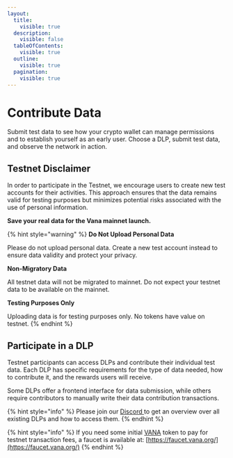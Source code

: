 ```yaml
---
layout:
  title:
    visible: true
  description:
    visible: false
  tableOfContents:
    visible: true
  outline:
    visible: true
  pagination:
    visible: true
---
```


# Contribute Data

Submit test data to see how your crypto wallet can manage permissions and to establish yourself as an early user. Choose a DLP, submit test data, and observe the network in action.&#x20;

## Testnet Disclaimer

In order to participate in the Testnet, we encourage users to create new test accounts for their activities. This approach ensures that the data remains valid for testing purposes but minimizes potential risks associated with the use of personal information.&#x20;

**Save your real data for the Vana mainnet launch.**

{% hint style="warning" %}
**Do Not Upload Personal Data**

Please do not upload personal data. Create a new test account instead to ensure data validity and protect your privacy.

**Non-Migratory Data**

All testnet data will not be migrated to mainnet. Do not expect your testnet data to be available on the mainnet.

**Testing Purposes Only**

Uploading data is for testing purposes only. No tokens have value on testnet.
{% endhint %}

## Participate in a DLP

Testnet participants can access DLPs and contribute their individual test data. Each DLP has specific requirements for the type of data needed, how to contribute it, and the rewards users will receive.&#x20;

Some DLPs offer a frontend interface for data submission, while others require contributors to manually write their data contribution transactions.&#x20;

{% hint style="info" %}
Please join our [Discord ](https://discord.com/invite/Wv2vtBazMR)to get an overview over all existing DLPs and how to access them.
{% endhint %}

{% hint style="info" %}
If you need some initial [VANA](broken-reference) token to pay for testnet transaction fees, a faucet is available at: [https://faucet.vana.org/](https://faucet.vana.org/)
{% endhint %}
